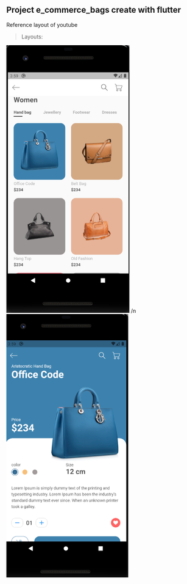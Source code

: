 ## Project e_commerce_bags create with flutter

Reference layout of youtube

> Layouts:

![Imagem do layout](/ecommerce-bags.png "Home")
/n
![Imagem do layout](/ecommerce-bags-2.png "view bag")
